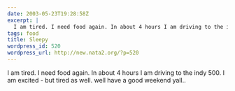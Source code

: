 ```yaml
---
date: 2003-05-23T19:28:58Z
excerpt: |
  I am tired. I need food again. In about 4 hours I am driving to the indy 500. I am excited -  but tired as well. well have a good weekend yall..
tags: food
title: Sleepy
wordpress_id: 520
wordpress_url: http://new.nata2.org/?p=520
---
```


I am tired. I need food again. In about 4 hours I am driving to the indy 500. I am excited -  but tired as well. well have a good weekend yall..

